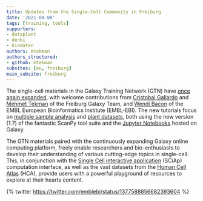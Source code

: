 ```yaml
---
title: Updates from the Single-Cell Community in Freiburg
date: '2021-04-08'
tags: [training, tools]
supporters:
- dataplant
- denbi
- biodaten
authors: mtekman
authors_structured:
- github: mtekman
subsites: [eu, freiburg]
main_subsite: freiburg
---
```


The single-cell materials in the Galaxy Training Network (GTN) have [once again expanded](https://training.galaxyproject.org/training-material/search?query=single-cell), with welcome contributions from [Cristobal Gallardo](https://training.galaxyproject.org/training-material/hall-of-fame/gallardoalba/) and [Mehmet Tekman](https://training.galaxyproject.org/training-material/hall-of-fame/mtekman/) of the Freiburg Galaxy Team, and [Wendi Bacon](https://training.galaxyproject.org/training-material/hall-of-fame/nomadscientist/) of the EMBL European Bioinformatics Institute (EMBL-EBI). The new tutorials focus on [multiple sample analysis](https://training.galaxyproject.org/training-material/topics/transcriptomics/tutorials/scrna-seq-basic-pipeline/tutorial.html) and [plant datasets](https://training.galaxyproject.org/training-material/topics/transcriptomics/tutorials/scrna-plant/tutorial.html), both using the new version (1.7) of the fantastic ScanPy tool suite and the [Jupyter Notebooks](https://training.galaxyproject.org/training-material/topics/transcriptomics/tutorials/scrna-JUPYTER-trajectories/tutorial.html) hosted on Galaxy.

The GTN materials paired with the continuously expanding Galaxy online computing platform, freely enable researchers and bio-enthusiasts to develop their understanding of various cutting-edge topics in single-cell. This, in conjunction with the [Single Cell interactive application](https://www.ebi.ac.uk/about/news/announcements/SCiAp) (SCiAp) computation interface, as well as the vast datasets from the [Human Cell Atlas](https://humancellatlas.usegalaxy.eu/) (HCA), provide users with a powerful playground of resources to explore at their hearts content.

{% twitter https://twitter.com/emblebi/status/1377588856682393604 %}

